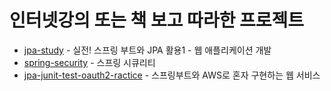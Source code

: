 # 인터넷강의 또는 책 보고 따라한 프로젝트
- [jpa-study](https://github.com/whitewise95/Test/tree/main/./jpa-study) -  실전! 스프링 부트와 JPA 활용1 - 웹 애플리케이션 개발
- [spring-security](https://github.com/whitewise95/Test/tree/main/./spring-security) -  스프링 시큐리티 
- [jpa-junit-test-oauth2-ractice](https://github.com/whitewise95/Test/tree/main/./jpa-junit-test-oauth2-ractice) -  스프링부트와 AWS로 혼자 구현하는 웹 서비스   

